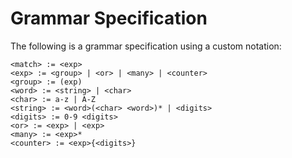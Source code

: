 # Grammar Specification

The following is a grammar specification using a custom notation:

```plaintext
<match> := <exp>
<exp> := <group> | <or> | <many> | <counter>
<group> := (exp)
<word> := <string> | <char>
<char> := a-z | A-Z
<string> := <word>(<char> <word>)* | <digits>
<digits> := 0-9 <digits>
<or> := <exp> | <exp>
<many> := <exp>*
<counter> := <exp>{<digits>}
